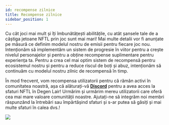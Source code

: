 ```yaml
---
id: recompense zilnice
title: Recompense zilnice
sidebar_position: 1
---
```


Cu cât joci mai mult și îți îmbunătățești abilitățile, cu atât șansele tale de a câștiga jetoane NFTL prin joc sunt mai mari! Mai multe detalii vor fi anunțate pe măsură ce definim modelul nostru de emisii pentru fiecare joc nou. Intenționăm să implementăm un sistem de progresie în viitor pentru a crește nivelul personajelor și pentru a obține recompense suplimentare pentru experiența ta. Pentru a crea cel mai optim sistem de recompensă pentru ecosistemul nostru și pentru a reduce riscul de boți și abuz, intenționăm să continuăm cu modelul nostru zilnic de recompensă în timp.

În mod frecvent, vom recompensa utilizatorii pentru că rămân activi în comunitatea noastră, așa că alăturați-vă **[Discord](https://discord.gg/niftyleague)** pentru a avea acces la sfaturi NFTL în Degen Lair! Urmărim și urmărim mereu utilizatorii care oferă cea mai mare valoare comunității noastre. Ajutați-ne să integrăm noi membri răspunzând la întrebări sau împărtășind sfaturi și s-ar putea să găsiți și mai multe sfaturi în calea dvs.!

![](/img/twitch-stream.png)
